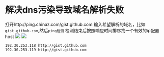 # 解决dns污染导致域名解析失败

打开http://ping.chinaz.com/gist.github.com
输入希望解析的域名，比如`gist.github.com`,然后`ping检测`
检测结束后按照响应时间排序找一个有效的ip配置host
![](https://ws4.sinaimg.cn/large/006tKfTcly1fpxs49br3zj31kw099799.jpg)
![](https://ws3.sinaimg.cn/large/006tKfTcly1fpxs51vz0lj31iy0h2k3x.jpg)

``` /etc/hosts
192.30.253.118 http://gist.github.com
192.30.253.119 http://gist.github.com
```